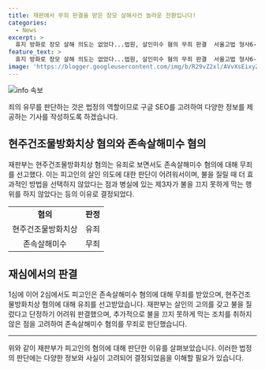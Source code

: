 ```yaml
---
title: 재판에서 무죄 판결을 받은 장모 살해사건 놀라운 전환입니다!
categories:
  - News
excerpt: >
  휴지 방화로 장모 살해 의도는 없었다...법원, 살인미수 혐의 무죄 판결  서울고법 형사6-1부는 폐암으로 입원 중이던 장모에게 불을 붙인 혐의로 기소된 A씨에게 2심에서도 존속살해미수 혐의에 대해 무죄를 판결했다. 재판부는 살인 의도를 갖고 불을 질렀다고 단정할 수 없다며, 살인 고의를 부인했다. A씨는 퇴마의식을 하는 과정에서 휴지를 공중에 날린 사이 장모가 갑자기 움직이는 바람에 불이 번지게 된 것이라고 주장했다.
feature_text: >
  휴지 방화로 장모 살해 의도는 없었다...법원, 살인미수 혐의 무죄 판결  서울고법 형사6-1부는 폐암으로 입원 중이던 장모에게 불을 붙인 혐의로 기소된 A씨에게 2심에서도 존속살해미수 혐의에 대해 무죄를 판결했다. 재판부는 살인 의도를 갖고 불을 질렀다고 단정할 수 없다며, 살인 고의를 부인했다. A씨는 퇴마의식을 하는 과정에서 휴지를 공중에 날린 사이 장모가 갑자기 움직이는 바람에 불이 번지게 된 것이라고 주장했다.
image: 'https://blogger.googleusercontent.com/img/b/R29vZ2xl/AVvXsEixyZcFfHzMRdzZMjFBmAUKJYCLCGyLL1o632UiGVXcaFdKo_bkvkuCioo0uUKlGfBVcT3P84aROyZIXSBEx3Aw5nCQ3pTgDom1WDC4m8eifvWiAmWEEVb4x6G_l8C0QH225ldMjyaFvpxGEBGNO37VmDTDMHGhJPq73UglMfDca1-0aw/s1600/blogspot.png'
---
```


<p><img src="https://blogger.googleusercontent.com/img/b/R29vZ2xl/AVvXsEixyZcFfHzMRdzZMjFBmAUKJYCLCGyLL1o632UiGVXcaFdKo_bkvkuCioo0uUKlGfBVcT3P84aROyZIXSBEx3Aw5nCQ3pTgDom1WDC4m8eifvWiAmWEEVb4x6G_l8C0QH225ldMjyaFvpxGEBGNO37VmDTDMHGhJPq73UglMfDca1-0aw/s1600/blogspot.png" alt="info 속보" /></p>

<p>죄의 유무를 판단하는 것은 법정의 역할이므로 구글 SEO를 고려하여 다양한 정보를 제공하는 기사를 작성하도록 하겠습니다.</p>

<h2 data-ke-size="size26">현주건조물방화치상 혐의와 존속살해미수 혐의</h2>

<p data-ke-size="size16">재판부는 현주건조물방화치상 혐의는 유죄로 보면서도 존속살해미수 혐의에 대해 무죄를 선고했다. 이는 피고인의 살인 의도에 대한 판단이 어려워서이며, 불을 질릴 때 더 효과적인 방법을 선택하지 않았다는 점과 병실에 있는 제3자가 불을 끄지 못하게 막는 행위를 하지 않았다는 등의 이유로 결정되었다.</p>

<table>
  <tr>
    <td style="text-align: center; height: 17px;"><b>혐의</b></td>
    <td style="text-align: center; height: 17px;"><b>판정</b></td>
  </tr>
  <tr>
    <td style="text-align: center; height: 17px;">현주건조물방화치상</td>
    <td style="text-align: center; height: 17px;">유죄</td>
  </tr>
  <tr>
    <td style="text-align: center; height: 17px;">존속살해미수</td>
    <td style="text-align: center; height: 17px;">무죄</td>
  </tr>
</table>

<h2 data-ke-size="size26">재심에서의 판결</h2>

<p data-ke-size="size16">1심에 이어 2심에서도 피고인은 존속살해미수 혐의에 대해 무죄를 받았으며, 현주건조물방화치상 혐의에 대해 유죄를 선고받았습니다. 재판부는 살인의 고의를 갖고 불을 질렀다고 단정하기 어려워 판결했으며, 추가적으로 불을 끄지 못하게 막는 조치를 취하지 않은 점을 고려하여 존속살해미수 혐의를 무죄로 판단했습니다.</p>

<hr>

<p>위와 같이 재판부가 피고인의 혐의에 대해 판단한 이유를 살펴보았습니다. 이러한 법정의 판단에는 다양한 정보와 사실이 고려되어 결정되었음을 이해할 필요가 있습니다.</p>

